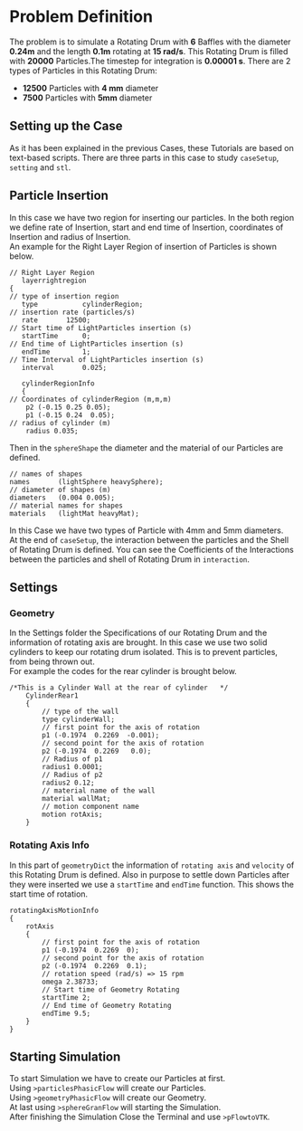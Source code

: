 # Problem Definition 
The problem is to simulate a Rotating Drum with **6** Baffles with the diameter **0.24m** and the length **0.1m** rotating at **15 rad/s**. This Rotating Drum is filled with **20000** Particles.The timestep for integration is **0.00001 s**. There are 2 types of Particles in this Rotating Drum:
* **12500** Particles with **4 mm** diameter
* **7500** Particles with **5mm** diameter  
## Setting up the Case
As it has been explained in the previous Cases, these Tutorials are based on text-based scripts. There are three parts in this case to study `caseSetup`, `setting` and `stl`.
## Particle Insertion
In this case we have two region for inserting our particles. In the both region we define rate of Insertion, start and end time of Insertion, coordinates of Insertion and radius of Insertion.  
An example for the Right Layer Region of insertion of Particles is shown below.  
```
// Right Layer Region
   layerrightregion 
{
// type of insertion region
   type	          cylinderRegion;
// insertion rate (particles/s)    
   rate 	  12500;
// Start time of LightParticles insertion (s)
   startTime 	  0; 
// End time of LightParticles insertion (s)      
   endTime   	  1;
// Time Interval of LightParticles insertion (s)
   interval       0.025; 

   cylinderRegionInfo 
   {
// Coordinates of cylinderRegion (m,m,m)
   	p2 (-0.15 0.25 0.05);
   	p1 (-0.15 0.24	0.05);
// radius of cylinder (m)
   	radius 0.035;
```
Then in the `sphereShape` the diameter and the material of our Particles are defined.  
```
// names of shapes 
names 		(lightSphere heavySphere);
// diameter of shapes (m) 	
diameters 	(0.004 0.005);
// material names for shapes 			
materials	(lightMat heavyMat);
```
In this Case we have two types of Particle with 4mm and 5mm diameters.  
At the end of `caseSetup`, the interaction between the particles and the Shell of Rotating Drum is defined. You can see the Coefficients of the Interactions between the particles and shell of Rotating Drum in `interaction`.
## Settings
### Geometry
In the Settings folder the Specifications of our Rotating Drum and the information of rotating axis are brought. In this case we use two solid cylinders to keep our rotating drum isolated. This is to prevent particles, from being thrown out.  
For example the codes for the rear cylinder is brought below.  
```
/*This is a Cylinder Wall at the rear of cylinder	*/
	CylinderRear1
	{
		// type of the wall
		type cylinderWall;
		// first point for the axis of rotation			
		p1 (-0.1974  0.2269  -0.001);
		// second point for the axis of rotation	 
		p2 (-0.1974  0.2269   0.0);
		// Radius of p1	
		radius1 0.0001;
		// Radius of p2
		radius2 0.12;
		// material name of the wall
		material wallMat;
		// motion component name          
		motion rotAxis;			 
	}
```
### Rotating Axis Info
In this part of `geometryDict` the information of `rotating axis` and `velocity` of this Rotating Drum is defined. Also in purpose to settle down Particles after they were inserted we use a `startTime` and `endTime` function. This shows the start time of rotation.  
```
rotatingAxisMotionInfo
{
	rotAxis 
	{
		// first point for the axis of rotation
		p1 (-0.1974  0.2269  0);
		// second point for the axis of rotation	 
		p2 (-0.1974  0.2269  0.1);
		// rotation speed (rad/s) => 15 rpm	
		omega 2.38733;
		// Start time of Geometry Rotating 		
		startTime 2;
		// End time of Geometry Rotating
		endTime 9.5;
	}
}
```
## Starting Simulation
To start Simulation we have to create our Particles at first.  
Using `>particlesPhasicFlow` will create our Particles.  
Using `>geometryPhasicFlow` will create our Geometry.  
At last using `>sphereGranFlow` will starting the Simulation.  
After finishing the Simulation Close the Terminal and use `>pFlowtoVTK`.



